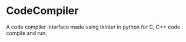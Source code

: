 # CodeCompiler
A code compiler interface made using tkinter in python for C, C++ code compile and run.
